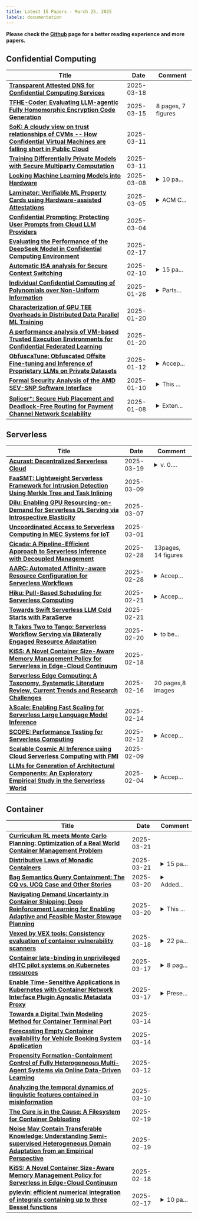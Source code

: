 ```yaml
---
title: Latest 15 Papers - March 25, 2025
labels: documentation
---
```

**Please check the [Github](https://github.com/zezhishao/MTS_Daily_ArXiv) page for a better reading experience and more papers.**

## Confidential Computing
| **Title** | **Date** | **Comment** |
| --- | --- | --- |
| **[Transparent Attested DNS for Confidential Computing Services](http://arxiv.org/abs/2503.14611v1)** | 2025-03-18 |  |
| **[TFHE-Coder: Evaluating LLM-agentic Fully Homomorphic Encryption Code Generation](http://arxiv.org/abs/2503.12217v1)** | 2025-03-15 | 8 pages, 7 figures |
| **[SoK: A cloudy view on trust relationships of CVMs -- How Confidential Virtual Machines are falling short in Public Cloud](http://arxiv.org/abs/2503.08256v1)** | 2025-03-11 |  |
| **[Training Differentially Private Models with Secure Multiparty Computation](http://arxiv.org/abs/2202.02625v4)** | 2025-03-11 |  |
| **[Locking Machine Learning Models into Hardware](http://arxiv.org/abs/2405.20990v2)** | 2025-03-08 | <details><summary>10 pa...</summary><p>10 pages, 6 figures of main text; 9 pages, 12 figures of appendices</p></details> |
| **[Laminator: Verifiable ML Property Cards using Hardware-assisted Attestations](http://arxiv.org/abs/2406.17548v3)** | 2025-03-05 | <details><summary>ACM C...</summary><p>ACM Conference on Data and Application Security and Privacy (CODASPY), 2025</p></details> |
| **[Confidential Prompting: Protecting User Prompts from Cloud LLM Providers](http://arxiv.org/abs/2409.19134v3)** | 2025-03-04 |  |
| **[Evaluating the Performance of the DeepSeek Model in Confidential Computing Environment](http://arxiv.org/abs/2502.11347v1)** | 2025-02-17 |  |
| **[Automatic ISA analysis for Secure Context Switching](http://arxiv.org/abs/2502.06609v1)** | 2025-02-10 | <details><summary>15 pa...</summary><p>15 pages, 6 figures, 2 tables, 4 listings</p></details> |
| **[Individual Confidential Computing of Polynomials over Non-Uniform Information](http://arxiv.org/abs/2501.15645v1)** | 2025-01-26 | <details><summary>Parts...</summary><p>Parts of this work were submitted to ISIT 2025</p></details> |
| **[Characterization of GPU TEE Overheads in Distributed Data Parallel ML Training](http://arxiv.org/abs/2501.11771v1)** | 2025-01-20 |  |
| **[A performance analysis of VM-based Trusted Execution Environments for Confidential Federated Learning](http://arxiv.org/abs/2501.11558v1)** | 2025-01-20 |  |
| **[ObfuscaTune: Obfuscated Offsite Fine-tuning and Inference of Proprietary LLMs on Private Datasets](http://arxiv.org/abs/2407.02960v2)** | 2025-01-12 | <details><summary>Accep...</summary><p>Accepted at AAAI 2025 (PPAI Workshop)</p></details> |
| **[Formal Security Analysis of the AMD SEV-SNP Software Interface](http://arxiv.org/abs/2403.10296v5)** | 2025-01-10 | <details><summary>This ...</summary><p>This work has been submitted to the IEEE for possible publication</p></details> |
| **[Splicer$^{+}$: Secure Hub Placement and Deadlock-Free Routing for Payment Channel Network Scalability](http://arxiv.org/abs/2501.04236v1)** | 2025-01-08 | <details><summary>Exten...</summary><p>Extended version of ICDCS 2023 (arXiv:2305.19182)</p></details> |

## Serverless
| **Title** | **Date** | **Comment** |
| --- | --- | --- |
| **[Acurast: Decentralized Serverless Cloud](http://arxiv.org/abs/2503.15654v1)** | 2025-03-19 | <details><summary>v. 0....</summary><p>v. 0.2., March 17th 2025, White Paper</p></details> |
| **[FaaSMT: Lightweight Serverless Framework for Intrusion Detection Using Merkle Tree and Task Inlining](http://arxiv.org/abs/2503.06532v1)** | 2025-03-09 |  |
| **[Dilu: Enabling GPU Resourcing-on-Demand for Serverless DL Serving via Introspective Elasticity](http://arxiv.org/abs/2503.05130v1)** | 2025-03-07 |  |
| **[Uncoordinated Access to Serverless Computing in MEC Systems for IoT](http://arxiv.org/abs/2503.00375v1)** | 2025-03-01 |  |
| **[Cicada: A Pipeline-Efficient Approach to Serverless Inference with Decoupled Management](http://arxiv.org/abs/2502.20959v1)** | 2025-02-28 | 13pages, 14 figures |
| **[AARC: Automated Affinity-aware Resource Configuration for Serverless Workflows](http://arxiv.org/abs/2502.20846v1)** | 2025-02-28 | <details><summary>Accep...</summary><p>Accepted by the 62nd Design Automation Conference (DAC 2025)</p></details> |
| **[Hiku: Pull-Based Scheduling for Serverless Computing](http://arxiv.org/abs/2502.15534v1)** | 2025-02-21 | <details><summary>Accep...</summary><p>Accepted for publication in 25th IEEE International Symposium on Cluster, Cloud, and Internet Computing (CCGrid 2025)</p></details> |
| **[Towards Swift Serverless LLM Cold Starts with ParaServe](http://arxiv.org/abs/2502.15524v1)** | 2025-02-21 |  |
| **[It Takes Two to Tango: Serverless Workflow Serving via Bilaterally Engaged Resource Adaptation](http://arxiv.org/abs/2502.14320v1)** | 2025-02-20 | <details><summary>to be...</summary><p>to be published in the 39th IEEE International Parallel & Distributed Processing Symposium (IPDPS)</p></details> |
| **[KiSS: A Novel Container Size-Aware Memory Management Policy for Serverless in Edge-Cloud Continuum](http://arxiv.org/abs/2502.12540v1)** | 2025-02-18 |  |
| **[Serverless Edge Computing: A Taxonomy, Systematic Literature Review, Current Trends and Research Challenges](http://arxiv.org/abs/2502.15775v1)** | 2025-02-16 | 20 pages,8 images |
| **[λScale: Enabling Fast Scaling for Serverless Large Language Model Inference](http://arxiv.org/abs/2502.09922v1)** | 2025-02-14 |  |
| **[SCOPE: Performance Testing for Serverless Computing](http://arxiv.org/abs/2306.01620v2)** | 2025-02-12 | <details><summary>Accep...</summary><p>Accepted by ACM Transactions on Software Engineering and Methodology (TOSEM)</p></details> |
| **[Scalable Cosmic AI Inference using Cloud Serverless Computing with FMI](http://arxiv.org/abs/2501.06249v2)** | 2025-02-09 |  |
| **[LLMs for Generation of Architectural Components: An Exploratory Empirical Study in the Serverless World](http://arxiv.org/abs/2502.02539v1)** | 2025-02-04 | <details><summary>Accep...</summary><p>Accepted to IEEE International Conference on Software Architecture (ICSA) 2025 Main Track (https://conf.researchr.org/home/icsa-2025)</p></details> |

## Container
| **Title** | **Date** | **Comment** |
| --- | --- | --- |
| **[Curriculum RL meets Monte Carlo Planning: Optimization of a Real World Container Management Problem](http://arxiv.org/abs/2503.17194v1)** | 2025-03-21 |  |
| **[Distributive Laws of Monadic Containers](http://arxiv.org/abs/2503.17191v1)** | 2025-03-21 | <details><summary>15 pa...</summary><p>15 pages main text, 11 pages references and appendices</p></details> |
| **[Bag Semantics Query Containment: The CQ vs. UCQ Case and Other Stories](http://arxiv.org/abs/2503.07219v2)** | 2025-03-20 | <details><summary>Added...</summary><p>Added funding information</p></details> |
| **[Navigating Demand Uncertainty in Container Shipping: Deep Reinforcement Learning for Enabling Adaptive and Feasible Master Stowage Planning](http://arxiv.org/abs/2502.12756v3)** | 2025-03-20 | <details><summary>This ...</summary><p>This paper is currently under review for IJCAI 2025</p></details> |
| **[Vexed by VEX tools: Consistency evaluation of container vulnerability scanners](http://arxiv.org/abs/2503.14388v1)** | 2025-03-18 | <details><summary>22 pa...</summary><p>22 pages, 1 listing, 18 tables</p></details> |
| **[Container late-binding in unprivileged dHTC pilot systems on Kubernetes resources](http://arxiv.org/abs/2503.13746v1)** | 2025-03-17 | <details><summary>8 pag...</summary><p>8 pages, 6 figures, Accepted to PEARC25</p></details> |
| **[Enable Time-Sensitive Applications in Kubernetes with Container Network Interface Plugin Agnostic Metadata Proxy](http://arxiv.org/abs/2503.12878v1)** | 2025-03-17 | <details><summary>Prese...</summary><p>Presented at netdev 0x19 conference. Conference page: https://netdevconf.info/0x19/15</p></details> |
| **[Towards a Digital Twin Modeling Method for Container Terminal Port](http://arxiv.org/abs/2503.13511v1)** | 2025-03-14 |  |
| **[Forecasting Empty Container availability for Vehicle Booking System Application](http://arxiv.org/abs/2503.11728v1)** | 2025-03-14 |  |
| **[Propensity Formation-Containment Control of Fully Heterogeneous Multi-Agent Systems via Online Data-Driven Learning](http://arxiv.org/abs/2503.11699v1)** | 2025-03-12 |  |
| **[Analyzing the temporal dynamics of linguistic features contained in misinformation](http://arxiv.org/abs/2503.04786v2)** | 2025-03-10 |  |
| **[The Cure is in the Cause: A Filesystem for Container Debloating](http://arxiv.org/abs/2305.04641v5)** | 2025-02-19 |  |
| **[Noise May Contain Transferable Knowledge: Understanding Semi-supervised Heterogeneous Domain Adaptation from an Empirical Perspective](http://arxiv.org/abs/2502.13573v1)** | 2025-02-19 |  |
| **[KiSS: A Novel Container Size-Aware Memory Management Policy for Serverless in Edge-Cloud Continuum](http://arxiv.org/abs/2502.12540v1)** | 2025-02-18 |  |
| **[pylevin: efficient numerical integration of integrals containing up to three Bessel functions](http://arxiv.org/abs/2502.12142v1)** | 2025-02-17 | <details><summary>10 pa...</summary><p>10 pages, 3 Figures, abridged version to be submitted to JOSS, comments welcome, code available via https://github.com/rreischke/levin_bessel and https://pypi.org/project/pylevin/</p></details> |

